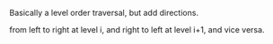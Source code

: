 
Basically a level order traversal, but add directions.    

from left to right at level i, and right to left at level i+1, and vice versa.    

  